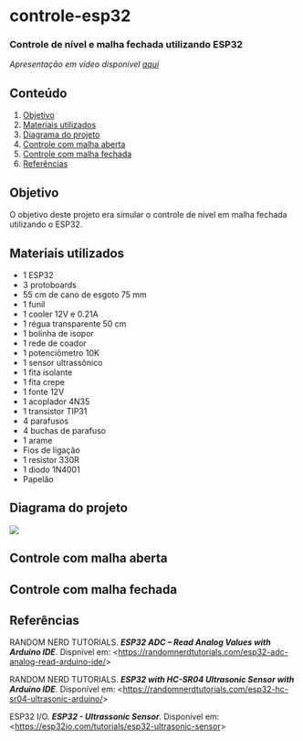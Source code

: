 # controle-esp32

### Controle de nível e malha fechada utilizando ESP32
*Apresentação em vídeo disponível [aqui](https://youtu.be/C1YepbcfvZM)*

## Conteúdo

1. [Objetivo](https://github.com/nairamouras/controle-esp32/blob/main/README.md#objetivo)
2. [Materiais utilizados](https://github.com/nairamouras/controle-esp32/blob/main/README.md#materiais-utilizados)
3. [Diagrama do projeto](https://github.com/nairamouras/controle-esp32/blob/main/README.md#diagrama-do-projeto)
4. [Controle com malha aberta](https://github.com/nairamouras/controle-esp32/blob/main/README.md#controle-com-malha-aberta)
5. [Controle com malha fechada](https://github.com/nairamouras/controle-esp32/blob/main/README.md#controle-com-malha-fechada)
6. [Referências](https://github.com/nairamouras/controle-esp32/blob/main/README.md#refer%C3%AAncias)

## Objetivo

O objetivo deste projeto era simular o controle de nível em malha fechada utilizando o ESP32.

## Materiais utilizados

- 1 ESP32
- 3 protoboards
- 55 cm de cano de esgoto 75 mm
- 1 funil
- 1 cooler 12V e 0.21A
- 1 régua transparente 50 cm
- 1 bolinha de isopor
- 1 rede de coador
- 1 potenciômetro 10K
- 1 sensor ultrassônico
- 1 fita isolante
- 1 fita crepe
- 1 fonte 12V
- 1 acoplador 4N35
- 1 transistor TIP31
- 4 parafusos
- 4 buchas de parafuso
- 1 arame
- Fios de ligação
- 1 resistor 330R
- 1 diodo 1N4001
- Papelão

## Diagrama do projeto

![](https://media.discordapp.net/attachments/948707544208125965/982131393490456646/IMG-20220602-WA0023.jpg?width=586&height=406)

## Controle com malha aberta

## Controle com malha fechada

## Referências

RANDOM NERD TUTORIALS. ***ESP32 ADC – Read Analog Values with Arduino IDE***. Dispnível em: <<https://randomnerdtutorials.com/esp32-adc-analog-read-arduino-ide/>>

RANDOM NERD TUTORIALS. ***ESP32 with HC-SR04 Ultrasonic Sensor with Arduino IDE***. Disponível em: <<https://randomnerdtutorials.com/esp32-hc-sr04-ultrasonic-arduino/>>

ESP32 I/O. ***ESP32 - Ultrassonic Sensor***. Disponível em: <<https://esp32io.com/tutorials/esp32-ultrasonic-sensor>>
